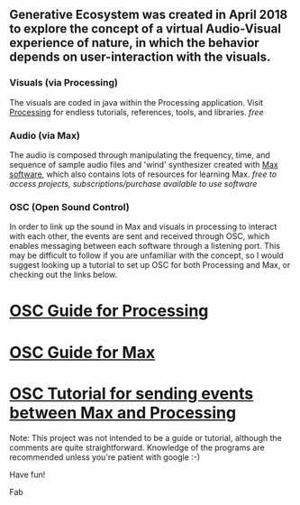 ## Generative Ecosystem was created in April 2018 to explore the concept of a virtual Audio-Visual experience of nature, in which the behavior depends on user-interaction with the visuals. 

### Visuals (via Processing)
The visuals are coded in java within the Processing application. Visit [Processing](https://processing.org/) for endless tutorials, references, tools, and libraries. 
*free*

### Audio (via Max)
The audio is composed through manipulating the frequency, time, and sequence of sample audio files and 'wind' synthesizer created with [Max software](https://cycling74.com/), which also contains lots of resources for learning Max.
*free to access projects, subscriptions/purchase available to use software*

### OSC (Open Sound Control)
In order to link up the sound in Max and visuals in processing to interact with each other, the events are sent and received through OSC, which enables messaging between each software through a listening port. This may be difficult to follow if you are unfamiliar with the concept, so I would suggest looking up a tutorial to set up OSC for both Processing and Max, or checking out the links below.

# [OSC Guide for Processing](https://artandtech.aalto.fi/?page_id=550)
# [OSC Guide for Max](https://write.flossmanuals.net/pure-data/osc/)
# [OSC Tutorial for sending events between Max and Processing](https://medium.com/bytes-of-bits/max-facts-using-osc-to-route-max-into-processing-7635b1dba154)

Note: This project was not intended to be a guide or tutorial, although the comments are quite straightforward. Knowledge of the programs are recommended unless you're patient with google :-)

Have fun!

Fab
